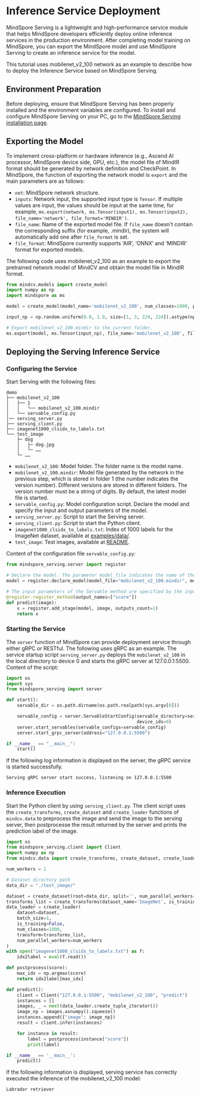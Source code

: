 # Inference Service Deployment

MindSpore Serving is a lightweight and high-performance service module that helps MindSpore developers efficiently deploy online inference services in the production environment. After completing model training on MindSpore, you can export the MindSpore model and use MindSpore Serving to create an inference service for the model.

This tutorial uses mobilenet_v2_100 network as an example to describe how to deploy the Inference Service based on MindSpore Serving.

## Environment Preparation

Before deploying, ensure that MindSpore Serving has been properly installed and the environment variables are configured. To install and configure MindSpore Serving on your PC, go to the [MindSpore Serving installation page](https://www.mindspore.cn/serving/docs/en/master/serving_install.html).

## Exporting the Model

To implement cross-platform or hardware inference (e.g., Ascend AI processor, MindSpore device side, GPU, etc.), the model file of MindIR format should be generated by network definition and CheckPoint. In MindSpore, the function of exporting the network model is `export` and the main parameters are as follows:

- `net`: MindSpore network structure.
- `inputs`: Network input, the supported input type is `Tensor`. If multiple values are input, the values should be input at the same time, for example, `ms.export(network, ms.Tensor(input1), ms.Tensor(input2), file_name='network', file_format='MINDIR')`.
- `file_name`: Name of the exported model file. If `file_name` doesn't contain the corresponding suffix (for example, .mindir), the system will automatically add one after `file_format` is set.
- `file_format`: MindSpore currently supports ‘AIR’, ‘ONNX’ and ‘MINDIR’ format for exported models.

The following code uses mobilenet_v2_100 as an example to export the pretrained network model of MindCV and obtain the model file in MindIR format.

```python
from mindcv.models import create_model
import numpy as np
import mindspore as ms

model = create_model(model_name='mobilenet_v2_100', num_classes=1000, pretrained=True)

input_np = np.random.uniform(0.0, 1.0, size=[1, 3, 224, 224]).astype(np.float32)

# Export mobilenet_v2_100.mindir to the current folder.
ms.export(model, ms.Tensor(input_np), file_name='mobilenet_v2_100', file_format='MINDIR')
```

## Deploying the Serving Inference Service

### Configuring the Service

Start Serving with the following files:

```text
demo
├── mobilenet_v2_100
│   ├── 1
│   │   └── mobilenet_v2_100.mindir
│   └── servable_config.py
│── serving_server.py
├── serving_client.py
├── imagenet1000_clsidx_to_labels.txt
└── test_image
    ├─ dog
    │   ├─ dog.jpg
    │   └─ ……
    └─ ……
```

- `mobilenet_v2_100`: Model folder. The folder name is the model name.
- `mobilenet_v2_100.mindir`: Model file generated by the network in the previous step, which is stored in folder 1 (the number indicates the version number). Different versions are stored in different folders. The version number must be a string of digits. By default, the latest model file is started.
- `servable_config.py`: Model configuration script. Declare the model and specify the input and output parameters of the model.
- `serving_server.py`: Script to start the Serving server.
- `serving_client.py`: Script to start the Python client.
- `imagenet1000_clsidx_to_labels.txt`: Index of 1000 labels for the ImageNet dataset, available at [examples/data/](https://github.com/mindspore-lab/mindcv/tree/main/examples/data).
- `test_image`: Test images, available at [README](https://github.com/mindspore-lab/mindcv/blob/main/README.md).

Content of the configuration file `servable_config.py`:

```python
from mindspore_serving.server import register

# Declare the model. The parameter model_file indicates the name of the model file and model_format indicates the model type.
model = register.declare_model(model_file="mobilenet_v2_100.mindir", model_format="MindIR")

# The input parameters of the Servable method are specified by the input parameters of the Python method. The output parameters of the Servable method are specified by the output_names of register_method.
@register.register_method(output_names=["score"])
def predict(image):
    x = register.add_stage(model, image, outputs_count=1)
    return x
```

### Starting the Service

The `server` function of MindSpore can provide deployment service through either gRPC or RESTful. The following uses gRPC as an example. The service startup script `serving_server.py` deploys the `mobilenet_v2_100` in the local directory to device 0 and starts the gRPC server at 127.0.0.1:5500. Content of the script:

```python
import os
import sys
from mindspore_serving import server

def start():
    servable_dir = os.path.dirname(os.path.realpath(sys.argv[0]))

    servable_config = server.ServableStartConfig(servable_directory=servable_dir, servable_name="mobilenet_v2_100",
                                                 device_ids=0)
    server.start_servables(servable_configs=servable_config)
    server.start_grpc_server(address="127.0.0.1:5500")

if __name__ == "__main__":
    start()
```

If the following log information is displayed on the server, the gRPC service is started successfully.

```text
Serving gRPC server start success, listening on 127.0.0.1:5500
```

### Inference Execution

Start the Python client by using `serving_client.py`. The client script uses the `create_transforms`, `create_dataset` and `create_loader` functions of `mindcv.data` to preprocess the image and send the image to the serving server, then postprocesse the result returned by the server and prints the prediction label of the image.

```python
import os
from mindspore_serving.client import Client
import numpy as np
from mindcv.data import create_transforms, create_dataset, create_loader

num_workers = 1

# Dataset directory path
data_dir = "./test_image/"

dataset = create_dataset(root=data_dir, split='', num_parallel_workers=num_workers)
transforms_list = create_transforms(dataset_name='ImageNet', is_training=False)
data_loader = create_loader(
    dataset=dataset,
    batch_size=1,
    is_training=False,
    num_classes=1000,
    transform=transforms_list,
    num_parallel_workers=num_workers
)
with open("imagenet1000_clsidx_to_labels.txt") as f:
    idx2label = eval(f.read())

def postprocess(score):
    max_idx = np.argmax(score)
    return idx2label[max_idx]

def predict():
    client = Client("127.0.0.1:5500", "mobilenet_v2_100", "predict")
    instances = []
    images, _ = next(data_loader.create_tuple_iterator())
    image_np = images.asnumpy().squeeze()
    instances.append({"image": image_np})
    result = client.infer(instances)

    for instance in result:
        label = postprocess(instance["score"])
        print(label)

if __name__ == '__main__':
    predict()
```

If the following information is displayed, serving service has correctly executed the inference of the mobilenet_v2_100 model:
```text
Labrador retriever
```

